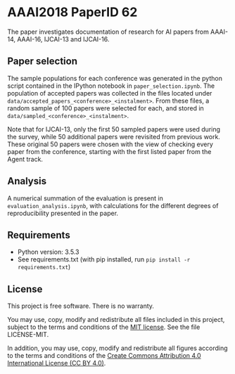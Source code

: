 # AAAI2018 PaperID 62

The paper investigates documentation of research for AI papers from AAAI-14, AAAI-16, IJCAI-13 and IJCAI-16.

## Paper selection
The sample populations for each conference was generated in the python script contained in the IPython notebook in `paper_selection.ipynb`. The population of accepted papers was collected in the files located under `data/accepted_papers_<conference>_<instalment>`. From these files, a random sample of 100 papers were selected for each, and stored in `data/sampled_<conference>_<instalment>`.

Note that for IJCAI-13, only the first 50 sampled papers were used during the survey, while 50 additional papers were revisited from previous work. These original 50 papers were chosen with the view of checking every paper from the conference, starting with the first listed paper from the Agent track.

## Analysis
A numerical summation of the evaluation is present in `evaluation_analysis.ipynb`, with calculations for the different degrees of reproducibility presented in the paper.

## Requirements
- Python version: 3.5.3
- See requirements.txt (with pip installed, run `pip install -r requirements.txt`)

## License

This project is free software. There is no warranty.

You may use, copy, modify and redistribute all files included in this project, subject to the terms and conditions of the [MIT license](https://opensource.org/licenses/MIT). See the file LICENSE-MIT.

In addition, you may use, copy, modify and redistribute all figures according to the terms and conditions of the [Create Commons Attribution 4.0 International License (CC BY 4.0)](https://creativecommons.org/licenses/by/4.0/).